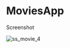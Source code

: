 # MoviesApp
Screenshot

![ss_movie_4](https://user-images.githubusercontent.com/23276367/223017373-36dc40e7-8dac-4ec4-b61b-400e8308cb81.PNG)
